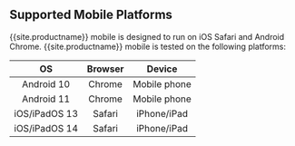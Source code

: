 ## Supported Mobile Platforms

{{site.productname}} mobile is designed to run on iOS Safari and Android Chrome. {{site.productname}} mobile is tested on the following platforms:

| OS            | Browser | Device       |
|:-------------:|:-------:|:------------:|
| Android 10    | Chrome  | Mobile phone |
| Android 11    | Chrome  | Mobile phone |
| iOS/iPadOS 13 | Safari  | iPhone/iPad  |
| iOS/iPadOS 14 | Safari  | iPhone/iPad  |
